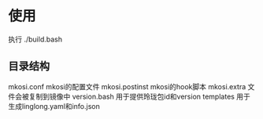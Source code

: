 # 使用
执行 ./build.bash

## 目录结构
mkosi.conf mkosi的配置文件
mkosi.postinst mkosi的hook脚本
mkosi.extra 文件会被复制到镜像中
version.bash 用于提供玲珑包id和version
templates 用于生成linglong.yaml和info.json
